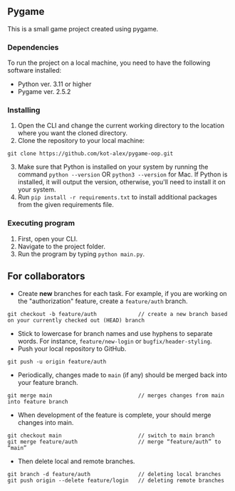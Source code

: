 ## Pygame

This is a small game project created using pygame.

### Dependencies

To run the project on a local machine, you need to have the following software installed:

* Python ver. 3.11 or higher
* Pygame ver. 2.5.2

### Installing

1. Open the CLI and change the current working directory to the location where you want the cloned directory.
2. Clone the repository to your local machine:
```
git clone https://github.com/kot-alex/pygame-oop.git
```
3. Make sure that Python is installed on your system by running the command `python --version` OR `python3 --version` for Mac. If Python is installed, it will output the version, otherwise, you'll need to install it on your system.
4. Run `pip install -r requirements.txt` to install additional packages from the given requirements file.

### Executing program

1. First, open your CLI.
2. Navigate to the project folder.
3. Run the program by typing `python main.py`.

## For collaborators

* Create **new** branches for each task. For example, if you are working on the "authorization" feature, create a `feature/auth` branch.
```
git checkout -b feature/auth             // create a new branch based on your currently checked out (HEAD) branch
```
* Stick to lowercase for branch names and use hyphens to separate words. For instance, `feature/new-login` or `bugfix/header-styling`.
* Push your local repository to GitHub.
```
git push -u origin feature/auth
```
* Periodically, changes made to `main` (if any) should be merged back into your feature branch.
```
git merge main                           // merges changes from main into feature branch
```
* When development of the feature is complete, your should merge changes into main.
```
git checkout main                        // switch to main branch
git merge feature/auth                   // merge “feature/auth” to “main”
```
* Then delete local and remote branches.
```
git branch -d feature/auth               // deleting local branches
git push origin --delete feature/login   // deleting remote branches
```